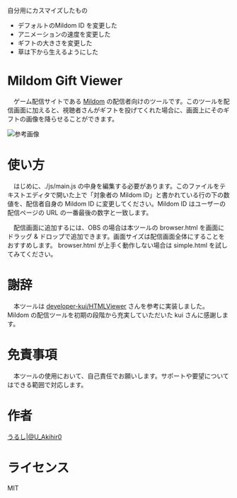 自分用にカスマイズしたもの

- デフォルトのMildom ID を変更した
- アニメーションの速度を変更した
- ギフトの大きさを変更した
- 草は下から生えるようにした

# Mildom Gift Viewer

　ゲーム配信サイトである [Mildom](https://www.mildom.com/) の配信者向けのツールです。このツールを配信画面に加えると、視聴者さんがギフトを投げてくれた場合に、画面上にそのギフトの画像を降らせることができます。


![参考画像](./img/sample.png)


# 使い方

　はじめに、./js/main.js の中身を編集する必要があります。このファイルをテキストエディタで開いた上で「対象者の Mildom ID」と書かれている行の下の数値を、配信者自身の Mildom ID に変更してください。Mildom ID はユーザーの配信ページの URL の一番最後の数字と一致します。


　配信画面に追加するには、OBS の場合は本ツールの browser.html を画面にドラッグ & ドロップで追加できます。画面サイズは配信画面全体にすることをおすすめします。 browser.html が上手く動作しない場合は simple.html を試してみてください。


# 謝辞

　本ツールは [developer-kui/HTMLViewer](https://github.com/developer-kui/HTMLViewer) さんを参考に実装しました。 Mildom の配信ツールを初期の段階から充実していただいた kui さんに感謝します。


# 免責事項

　本ツールの使用において、自己責任でお願いします。サポートや要望についてはできる範囲で対応します。

# 作者

[うるし|@U_Akihir0](https://twitter.com/U_Akihir0) 

# ライセンス

MIT
